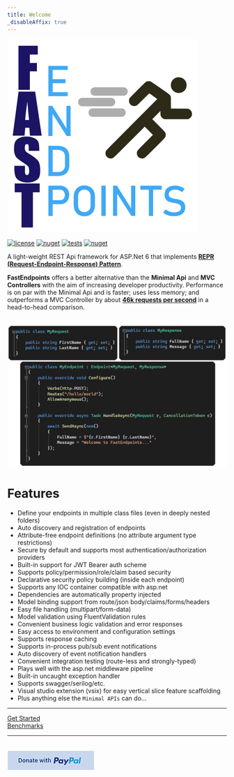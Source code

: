 ```yaml
---
title: Welcome
_disableAffix: true
---
```


<div class="logo-container">
  <img src="images/logo.svg">
</div>

<span class="center-content">

[![license](https://img.shields.io/github/license/dj-nitehawk/FastEndpoints?color=blue&label=license&logo=Github&style=flat-square)](https://github.com/dj-nitehawk/FastEndpoints/blob/master/README.md) [![nuget](https://img.shields.io/nuget/v/FastEndpoints?label=version&logo=NuGet&style=flat-square)](https://www.nuget.org/packages/FastEndpoints) [![tests](https://img.shields.io/azure-devops/tests/RyanGunner/FastEndpoints/6?color=blue&label=tests&logo=Azure%20DevOps&style=flat-square)](https://dev.azure.com/RyanGunner/FastEndpoints/_build/latest?definitionId=6) [![nuget](https://img.shields.io/nuget/dt/FastEndpoints?color=blue&label=downloads&logo=NuGet&style=flat-square)](https://www.nuget.org/packages/FastEndpoints)

</span>

<div class="centered-div">

A light-weight REST Api framework for ASP.Net 6 that implements **[REPR (Request-Endpoint-Response) Pattern](https://deviq.com/design-patterns/repr-design-pattern)**.

**FastEndpoints** offers a better alternative than the **Minimal Api** and **MVC Controllers** with the aim of increasing developer productivity. Performance is on par with the Minimal Api and is faster; uses less memory; and outperforms a MVC Controller by about **[46k requests per second](https://fast-endpoints.com/wiki/Benchmarks.html)** in a head-to-head comparison.

<br/>

<span class="center-content">
  <img src="images/code-sample.png">
</span>

# Features
- Define your endpoints in multiple class files (even in deeply nested folders)
- Auto discovery and registration of endpoints
- Attribute-free endpoint definitions (no attribute argument type restrictions)
- Secure by default and supports most authentication/authorization providers
- Built-in support for JWT Bearer auth scheme
- Supports policy/permission/role/claim based security
- Declarative security policy building (inside each endpoint)
- Supports any IOC container compatible with asp.net
- Dependencies are automatically property injected
- Model binding support from route/json body/claims/forms/headers
- Easy file handling (multipart/form-data)
- Model validation using FluentValidation rules
- Convenient business logic validation and error responses
- Easy access to environment and configuration settings
- Supports response caching
- Supports in-process pub/sub event notifications
- Auto discovery of event notification handlers
- Convenient integration testing (route-less and strongly-typed)
- Plays well with the asp.net middleware pipeline
- Built-in uncaught exception handler
- Supports swagger/serilog/etc.
- Visual studio extension (vsix) for easy vertical slice feature scaffolding
- Plus anything else the `Minimal APIs` can do...
</div>

---

<div class="actions-container">
  <div><a href="wiki/Get-Started.md">Get Started</a></div>
  <div><a href="wiki/Benchmarks.md">Benchmarks</a></div>
</div>

---

<div class="actions-container">
  <a href="https://www.paypal.com/donate?hosted_button_id=AU3SCQX9FXYCS">
    <img src="images/donate.png" style="margin-top:20px;"/>
  </a>
</div>
